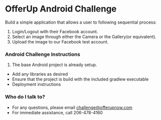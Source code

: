 # OfferUp Android Challenge #

Build a simple application that allows a user to following sequential process:
1. Login/Logout with their Facebook account.
2. Select an image through either the Camera or the Gallery(or equivalent).
3. Upload the image to our Facebook test account.

### Android Challenge Instructions ###

1. The base Android project is already setup.

* Add any libraries as desired
* Ensure that the project is build with the included gradlew executable
* Deployment instructions

### Who do I talk to? ###

* For any questions, please email challenge@offerupnow.com
* For immediate assistance, call 206-478-4160